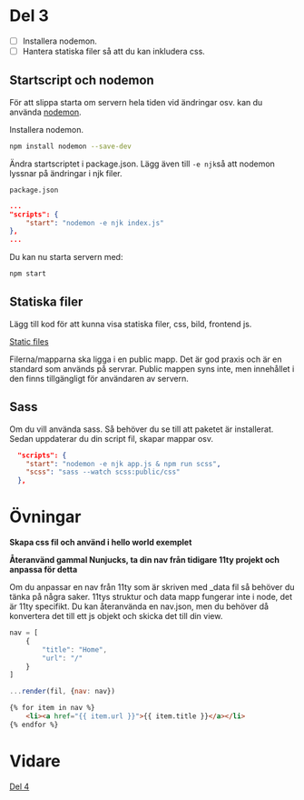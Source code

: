 # Del 3

- [ ] Installera nodemon.
- [ ] Hantera statiska filer så att du kan inkludera css.

## Startscript och nodemon

För att slippa starta om servern hela tiden vid ändringar osv. kan du använda [nodemon](https://www.npmjs.com/package/nodemon).

Installera nodemon.

```bash
npm install nodemon --save-dev
```

Ändra startscriptet i package.json.
Lägg även till `-e njk`så att nodemon lyssnar på ändringar i njk filer.

`package.json`
```json
...
"scripts": {
    "start": "nodemon -e njk index.js"
},
...
```

Du kan nu starta servern med:

```bash
npm start
```

## Statiska filer

Lägg till kod för att kunna visa statiska filer, css, bild, frontend js.

[Static files](https://expressjs.com/en/starter/static-files.html)

Filerna/mapparna ska ligga i en public mapp. Det är god praxis och är en standard som används på servrar. Public mappen syns inte, men innehållet i den finns tillgängligt för användaren av servern.


## Sass

Om du vill använda sass. Så behöver du se till att paketet är installerat.
Sedan uppdaterar du din script fil, skapar mappar osv.

```json
  "scripts": {
    "start": "nodemon -e njk app.js & npm run scss",
    "scss": "sass --watch scss:public/css"
  },
```
# Övningar

**Skapa css fil och använd i hello world exemplet**

**Återanvänd gammal Nunjucks, ta din nav från tidigare 11ty projekt och anpassa för detta**

Om du anpassar en nav från 11ty som är skriven med _data fil så behöver du tänka på några saker.
11tys struktur och data mapp fungerar inte i node, det är 11ty specifikt.
Du kan återanvända en nav.json, men du behöver då konvertera det till ett js objekt och skicka det till din view.

```js
nav = [
    {
        "title": "Home",
        "url": "/"
    }
]

...render(fil, {nav: nav})
```

```html
{% for item in nav %}
    <li><a href="{{ item.url }}">{{ item.title }}</a></li>
{% endfor %}
```

# Vidare

[Del 4](part4.md)